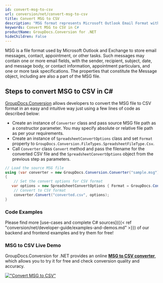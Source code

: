 ```yaml
---
id: convert-msg-to-csv
url: conversion/net/convert-msg-to-csv
title: Convert MSG to CSV
description: "MSG format represents Microsoft Outlook Email Format with .msg extension. Learn how to convert MSG to CSV file programmatically in C# language using GroupDocs.Conversion for .NET library."
keywords: Convert MSG to CSV in C#
productName: GroupDocs.Conversion for .NET
hideChildren: False
---
```


MSG is a file format used by Microsoft Outlook and Exchange to store email messages, contact, appointment, or other tasks. Such messages may contain one or more email fields, with the sender, recipient, subject, date, and message body, or contact information, appointment particulars, and one or more task specifications. The properties that constitute the Message object, including are also a part of the MSG file.

## Steps to convert MSG to CSV in C#

[GroupDocs.Conversion](https://products.groupdocs.com/conversion/net) allows developers to convert the MSG file to CSV format in an easy and intuitive way just using a few lines of code as described below:

* Create an instance of `Converter` class and pass source MSG file path as a constructor parameter. You may specify absolute or relative file path as per your requirements. 
* Create an instance of `SpreadsheetConvertOptions` class and set `Format` property to `GroupDocs.Conversion.FileTypes.SpreadsheetFileType.Csv`.
* Call `Converter` class `Convert` method and pass the filename for the converted CSV file and the `SpreadsheetConvertOptions` object from the previous step as parameters.

```csharp
// Load the source MSG file
using (var converter = new GroupDocs.Conversion.Converter("sample.msg"))
{
    // Set the convert options for CSV format
   var options = new SpreadsheetConvertOptions { Format = GroupDocs.Conversion.FileTypes.SpreadsheetFileType.Csv };
    // Convert to CSV format
    converter.Convert("converted.csv", options);
}
```

### Code Examples

Please find more [use-cases and complete C# sources]({{< ref "conversion/net/developer-guide/examples-and-demos.md" >}}) of our backend and frontend examples and try them for free!

### MSG to CSV Live Demo

GroupDocs.Conversion for .NET provides an online [**MSG to CSV converter**](https://products.groupdocs.app/conversion/msg-to-csv), which allows you to try it for free and check conversion quality and accuracy.

[!["Convert MSG to CSV"](conversion/net/images/convert-to-csv/convert-msg-to-csv.png)](https://products.groupdocs.app/conversion/msg-to-csv)